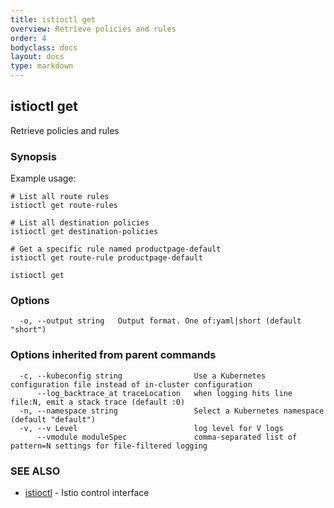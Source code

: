```yaml
---
title: istioctl get
overview: Retrieve policies and rules
order: 4
bodyclass: docs
layout: docs
type: markdown
---
```

## istioctl get

Retrieve policies and rules

### Synopsis



Example usage:

	# List all route rules
	istioctl get route-rules

	# List all destination policies
	istioctl get destination-policies

	# Get a specific rule named productpage-default
	istioctl get route-rule productpage-default


```
istioctl get
```

### Options

```
  -o, --output string   Output format. One of:yaml|short (default "short")
```

### Options inherited from parent commands

```
  -c, --kubeconfig string                Use a Kubernetes configuration file instead of in-cluster configuration
      --log_backtrace_at traceLocation   when logging hits line file:N, emit a stack trace (default :0)
  -n, --namespace string                 Select a Kubernetes namespace (default "default")
  -v, --v Level                          log level for V logs
      --vmodule moduleSpec               comma-separated list of pattern=N settings for file-filtered logging
```

### SEE ALSO
* [istioctl](istioctl.html)	 - Istio control interface

